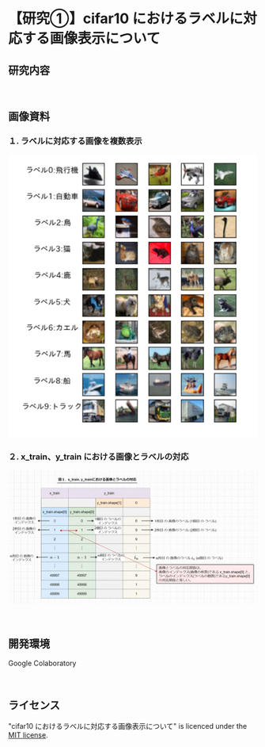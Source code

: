 # 【研究①】cifar10 におけるラベルに対応する画像表示について

## 研究内容
<p>&nbsp;</p>

## 画像資料
### １. ラベルに対応する画像を複数表示
<img src="cifar10_show.png" width="600" height="auto">

### ２. x_train、y_train における画像とラベルの対応
<img src="relation_img_label.png" width="auto" height="auto">
<p>&nbsp;</p>


## 開発環境
Google Colaboratory  
<p>&nbsp;</p>

## ライセンス
"cifar10 におけるラベルに対応する画像表示について" is licenced under the [MIT license](https://en.wikipedia.org/wiki/MIT_License).
